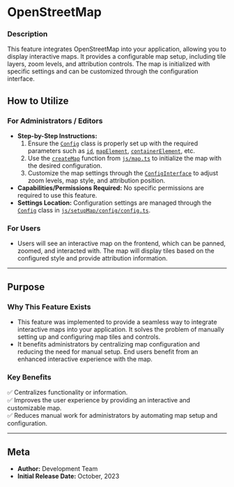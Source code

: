 # OpenStreetMap

### Description  
This feature integrates OpenStreetMap into your application, allowing you to display interactive maps. It provides a configurable map setup, including tile layers, zoom levels, and attribution controls. The map is initialized with specific settings and can be customized through the configuration interface.

## How to Utilize  

### For Administrators / Editors 
- **Step-by-Step Instructions:**
  1. Ensure the [`Config`](command:_github.copilot.openSymbolFromReferences?%5B%22Config%22%2C%5B%7B%22uri%22%3A%7B%22%24mid%22%3A1%2C%22fsPath%22%3A%22%2Fworkspaces%2Fmunicipio-deployment%2Fwp-content%2Fmu-plugins%2FOpenStreetMap%2Fjs%2FsetupMap%2Fconfig%2Fconfig.ts%22%2C%22external%22%3A%22file%3A%2F%2F%2Fworkspaces%2Fmunicipio-deployment%2Fwp-content%2Fmu-plugins%2FOpenStreetMap%2Fjs%2FsetupMap%2Fconfig%2Fconfig.ts%22%2C%22path%22%3A%22%2Fworkspaces%2Fmunicipio-deployment%2Fwp-content%2Fmu-plugins%2FOpenStreetMap%2Fjs%2FsetupMap%2Fconfig%2Fconfig.ts%22%2C%22scheme%22%3A%22file%22%7D%2C%22pos%22%3A%7B%22line%22%3A0%2C%22character%22%3A6%7D%7D%5D%5D "Go to definition") class is properly set up with the required parameters such as [`id`](command:_github.copilot.openSymbolFromReferences?%5B%22id%22%2C%5B%7B%22uri%22%3A%7B%22%24mid%22%3A1%2C%22fsPath%22%3A%22%2Fworkspaces%2Fmunicipio-deployment%2Fwp-content%2Fmu-plugins%2FOpenStreetMap%2Fjs%2FsetupMap%2Fconfig%2Fconfig.ts%22%2C%22external%22%3A%22file%3A%2F%2F%2Fworkspaces%2Fmunicipio-deployment%2Fwp-content%2Fmu-plugins%2FOpenStreetMap%2Fjs%2FsetupMap%2Fconfig%2Fconfig.ts%22%2C%22path%22%3A%22%2Fworkspaces%2Fmunicipio-deployment%2Fwp-content%2Fmu-plugins%2FOpenStreetMap%2Fjs%2FsetupMap%2Fconfig%2Fconfig.ts%22%2C%22scheme%22%3A%22file%22%7D%2C%22pos%22%3A%7B%22line%22%3A2%2C%22character%22%3A16%7D%7D%2C%7B%22uri%22%3A%7B%22%24mid%22%3A1%2C%22fsPath%22%3A%22%2Fworkspaces%2Fmunicipio-deployment%2Fwp-content%2Fmu-plugins%2FOpenStreetMap%2Fjs%2FsetupMap%2FcreateMap.ts%22%2C%22external%22%3A%22file%3A%2F%2F%2Fworkspaces%2Fmunicipio-deployment%2Fwp-content%2Fmu-plugins%2FOpenStreetMap%2Fjs%2FsetupMap%2FcreateMap.ts%22%2C%22path%22%3A%22%2Fworkspaces%2Fmunicipio-deployment%2Fwp-content%2Fmu-plugins%2FOpenStreetMap%2Fjs%2FsetupMap%2FcreateMap.ts%22%2C%22scheme%22%3A%22file%22%7D%2C%22pos%22%3A%7B%22line%22%3A4%2C%22character%22%3A24%7D%7D%5D%5D "Go to definition"), [`mapElement`](command:_github.copilot.openSymbolFromReferences?%5B%22mapElement%22%2C%5B%7B%22uri%22%3A%7B%22%24mid%22%3A1%2C%22fsPath%22%3A%22%2Fworkspaces%2Fmunicipio-deployment%2Fwp-content%2Fmu-plugins%2FOpenStreetMap%2Fjs%2FsetupMap%2Fconfig%2Fconfig.ts%22%2C%22external%22%3A%22file%3A%2F%2F%2Fworkspaces%2Fmunicipio-deployment%2Fwp-content%2Fmu-plugins%2FOpenStreetMap%2Fjs%2FsetupMap%2Fconfig%2Fconfig.ts%22%2C%22path%22%3A%22%2Fworkspaces%2Fmunicipio-deployment%2Fwp-content%2Fmu-plugins%2FOpenStreetMap%2Fjs%2FsetupMap%2Fconfig%2Fconfig.ts%22%2C%22scheme%22%3A%22file%22%7D%2C%22pos%22%3A%7B%22line%22%3A3%2C%22character%22%3A16%7D%7D%5D%5D "Go to definition"), [`containerElement`](command:_github.copilot.openSymbolFromReferences?%5B%22containerElement%22%2C%5B%7B%22uri%22%3A%7B%22%24mid%22%3A1%2C%22fsPath%22%3A%22%2Fworkspaces%2Fmunicipio-deployment%2Fwp-content%2Fmu-plugins%2FOpenStreetMap%2Fjs%2FsetupMap%2Fconfig%2Fconfig.ts%22%2C%22external%22%3A%22file%3A%2F%2F%2Fworkspaces%2Fmunicipio-deployment%2Fwp-content%2Fmu-plugins%2FOpenStreetMap%2Fjs%2FsetupMap%2Fconfig%2Fconfig.ts%22%2C%22path%22%3A%22%2Fworkspaces%2Fmunicipio-deployment%2Fwp-content%2Fmu-plugins%2FOpenStreetMap%2Fjs%2FsetupMap%2Fconfig%2Fconfig.ts%22%2C%22scheme%22%3A%22file%22%7D%2C%22pos%22%3A%7B%22line%22%3A4%2C%22character%22%3A16%7D%7D%5D%5D "Go to definition"), etc.
  2. Use the [`createMap`](command:_github.copilot.openSymbolFromReferences?%5B%22createMap%22%2C%5B%7B%22uri%22%3A%7B%22%24mid%22%3A1%2C%22fsPath%22%3A%22%2Fworkspaces%2Fmunicipio-deployment%2Fwp-content%2Fmu-plugins%2FOpenStreetMap%2Fjs%2Fmap.ts%22%2C%22external%22%3A%22file%3A%2F%2F%2Fworkspaces%2Fmunicipio-deployment%2Fwp-content%2Fmu-plugins%2FOpenStreetMap%2Fjs%2Fmap.ts%22%2C%22path%22%3A%22%2Fworkspaces%2Fmunicipio-deployment%2Fwp-content%2Fmu-plugins%2FOpenStreetMap%2Fjs%2Fmap.ts%22%2C%22scheme%22%3A%22file%22%7D%2C%22pos%22%3A%7B%22line%22%3A31%2C%22character%22%3A16%7D%7D%5D%5D "Go to definition") function from [`js/map.ts`](command:_github.copilot.openRelativePath?%5B%7B%22scheme%22%3A%22file%22%2C%22authority%22%3A%22%22%2C%22path%22%3A%22%2Fworkspaces%2Fmunicipio-deployment%2Fwp-content%2Fmu-plugins%2FOpenStreetMap%2Fjs%2Fmap.ts%22%2C%22query%22%3A%22%22%2C%22fragment%22%3A%22%22%7D%5D "/workspaces/municipio-deployment/wp-content/mu-plugins/OpenStreetMap/js/map.ts") to initialize the map with the desired configuration.
  3. Customize the map settings through the [`ConfigInterface`](command:_github.copilot.openSymbolFromReferences?%5B%22ConfigInterface%22%2C%5B%7B%22uri%22%3A%7B%22%24mid%22%3A1%2C%22fsPath%22%3A%22%2Fworkspaces%2Fmunicipio-deployment%2Fwp-content%2Fmu-plugins%2FOpenStreetMap%2Fjs%2Fmap.ts%22%2C%22external%22%3A%22file%3A%2F%2F%2Fworkspaces%2Fmunicipio-deployment%2Fwp-content%2Fmu-plugins%2FOpenStreetMap%2Fjs%2Fmap.ts%22%2C%22path%22%3A%22%2Fworkspaces%2Fmunicipio-deployment%2Fwp-content%2Fmu-plugins%2FOpenStreetMap%2Fjs%2Fmap.ts%22%2C%22scheme%22%3A%22file%22%7D%2C%22pos%22%3A%7B%22line%22%3A8%2C%22character%22%3A32%7D%7D%2C%7B%22uri%22%3A%7B%22%24mid%22%3A1%2C%22fsPath%22%3A%22%2Fworkspaces%2Fmunicipio-deployment%2Fwp-content%2Fmu-plugins%2FOpenStreetMap%2Fjs%2FsetupMap%2Fconfig%2Fconfig.ts%22%2C%22external%22%3A%22file%3A%2F%2F%2Fworkspaces%2Fmunicipio-deployment%2Fwp-content%2Fmu-plugins%2FOpenStreetMap%2Fjs%2FsetupMap%2Fconfig%2Fconfig.ts%22%2C%22path%22%3A%22%2Fworkspaces%2Fmunicipio-deployment%2Fwp-content%2Fmu-plugins%2FOpenStreetMap%2Fjs%2FsetupMap%2Fconfig%2Fconfig.ts%22%2C%22scheme%22%3A%22file%22%7D%2C%22pos%22%3A%7B%22line%22%3A0%2C%22character%22%3A24%7D%7D%2C%7B%22uri%22%3A%7B%22%24mid%22%3A1%2C%22fsPath%22%3A%22%2Fworkspaces%2Fmunicipio-deployment%2Fwp-content%2Fmu-plugins%2FOpenStreetMap%2Fjs%2FsetupMap%2FmapInitializer.ts%22%2C%22external%22%3A%22file%3A%2F%2F%2Fworkspaces%2Fmunicipio-deployment%2Fwp-content%2Fmu-plugins%2FOpenStreetMap%2Fjs%2FsetupMap%2FmapInitializer.ts%22%2C%22path%22%3A%22%2Fworkspaces%2Fmunicipio-deployment%2Fwp-content%2Fmu-plugins%2FOpenStreetMap%2Fjs%2FsetupMap%2FmapInitializer.ts%22%2C%22scheme%22%3A%22file%22%7D%2C%22pos%22%3A%7B%22line%22%3A4%2C%22character%22%3A24%7D%7D%2C%7B%22uri%22%3A%7B%22%24mid%22%3A1%2C%22fsPath%22%3A%22%2Fworkspaces%2Fmunicipio-deployment%2Fwp-content%2Fmu-plugins%2FOpenStreetMap%2Fjs%2FsetupMap%2FsetupTiles.ts%22%2C%22external%22%3A%22file%3A%2F%2F%2Fworkspaces%2Fmunicipio-deployment%2Fwp-content%2Fmu-plugins%2FOpenStreetMap%2Fjs%2FsetupMap%2FsetupTiles.ts%22%2C%22path%22%3A%22%2Fworkspaces%2Fmunicipio-deployment%2Fwp-content%2Fmu-plugins%2FOpenStreetMap%2Fjs%2FsetupMap%2FsetupTiles.ts%22%2C%22scheme%22%3A%22file%22%7D%2C%22pos%22%3A%7B%22line%22%3A5%2C%22character%22%3A24%7D%7D%5D%5D "Go to definition") to adjust zoom levels, map style, and attribution position.
- **Capabilities/Permissions Required:** No specific permissions are required to use this feature.
- **Settings Location:** Configuration settings are managed through the [`Config`](command:_github.copilot.openSymbolFromReferences?%5B%22Config%22%2C%5B%7B%22uri%22%3A%7B%22%24mid%22%3A1%2C%22fsPath%22%3A%22%2Fworkspaces%2Fmunicipio-deployment%2Fwp-content%2Fmu-plugins%2FOpenStreetMap%2Fjs%2FsetupMap%2Fconfig%2Fconfig.ts%22%2C%22external%22%3A%22file%3A%2F%2F%2Fworkspaces%2Fmunicipio-deployment%2Fwp-content%2Fmu-plugins%2FOpenStreetMap%2Fjs%2FsetupMap%2Fconfig%2Fconfig.ts%22%2C%22path%22%3A%22%2Fworkspaces%2Fmunicipio-deployment%2Fwp-content%2Fmu-plugins%2FOpenStreetMap%2Fjs%2FsetupMap%2Fconfig%2Fconfig.ts%22%2C%22scheme%22%3A%22file%22%7D%2C%22pos%22%3A%7B%22line%22%3A0%2C%22character%22%3A6%7D%7D%5D%5D "Go to definition") class in [`js/setupMap/config/config.ts`](command:_github.copilot.openRelativePath?%5B%7B%22scheme%22%3A%22file%22%2C%22authority%22%3A%22%22%2C%22path%22%3A%22%2Fworkspaces%2Fmunicipio-deployment%2Fwp-content%2Fmu-plugins%2FOpenStreetMap%2Fjs%2FsetupMap%2Fconfig%2Fconfig.ts%22%2C%22query%22%3A%22%22%2C%22fragment%22%3A%22%22%7D%5D "/workspaces/municipio-deployment/wp-content/mu-plugins/OpenStreetMap/js/setupMap/config/config.ts").

### For Users  
- Users will see an interactive map on the frontend, which can be panned, zoomed, and interacted with. The map will display tiles based on the configured style and provide attribution information.

---

## Purpose  

### Why This Feature Exists  
- This feature was implemented to provide a seamless way to integrate interactive maps into your application. It solves the problem of manually setting up and configuring map tiles and controls.
- It benefits administrators by centralizing map configuration and reducing the need for manual setup. End users benefit from an enhanced interactive experience with the map.

### Key Benefits  
✅ Centralizes functionality or information.  
✅ Improves the user experience by providing an interactive and customizable map.  
✅ Reduces manual work for administrators by automating map setup and configuration.

---

## Meta  

- **Author:** Development Team  
- **Initial Release Date:** October, 2023